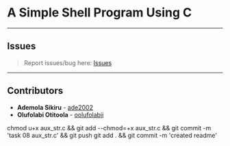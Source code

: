 # A Simple Shell Program Using C

---

## Issues

> Report issues/bug here: [Issues](https://github.com/oolufolabii/simple_shell/issues)

---

## Contributors

+ **Ademola Sikiru** - [ade2002](https://github.com/Ade2002/)
+ **Olufolabi Otitoola** - [oolufolabii](github.com/oolufolabii/)


chmod u+x aux_str.c && git add --chmod=+x aux_str.c && git commit -m 'task 08 aux_str.c' && git push
git add . && git commit -m 'created readme'
